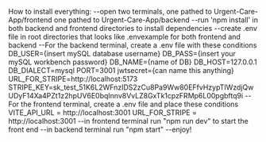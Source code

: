 How to install everything:
--open two terminals, one pathed to Urgent-Care-App/frontend one pathed to Urgent-Care-App/backend
--run 'npm install' in both backend and frontend directories to install dependencies
--create .env file in root directories that looks like .envexample for both frontend and backend
--For the backend terminal, create a .env file with these conditions
    DB_USER={insert mySQL database username}
    DB_PASS={insert your mySQL workbench password}
    DB_NAME={name of DB}
    DB_HOST=127.0.0.1        
    DB_DIALECT=mysql
    PORT=3001
    jwtsecret={can name this anything}
    URL_FOR_STRIPE=http://localhost:5173
    STRIPE_KEY=sk_test_51K6L2WFnzIDS2zCu8Pa9Ww80EFfvHzypTIWzdjQwUDyF14Xa4PZt1z2hpUV6E0bqInnv8VvLZ8GxTk1cpzFRMp6L00pgbftq9i 
--For the frontend terminal, create a .env file and place these conditions
    VITE_API_URL = http://localhost:3001
    URL_FOR_STRIPE = http://localhost:3001
--in frontend terminal run "npm run dev" to start the front end
--in backend terminal run "npm start"
--enjoy!